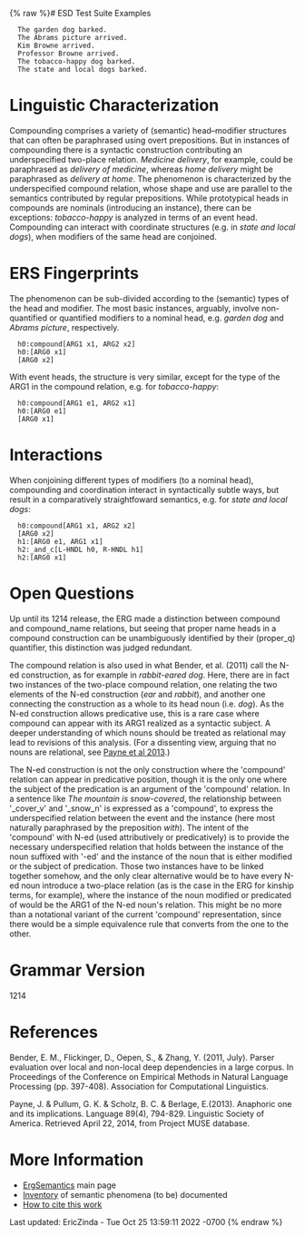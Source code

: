 {% raw %}# ESD Test Suite Examples

      The garden dog barked.
      The Abrams picture arrived.
      Kim Browne arrived.
      Professor Browne arrived.
      The tobacco-happy dog barked.
      The state and local dogs barked.

# Linguistic Characterization

Compounding comprises a variety of (semantic) head–modifier structures
that can often be paraphrased using overt prepositions. But in instances
of compounding there is a syntactic construction contributing an
underspecified two-place relation. *Medicine delivery*, for example,
could be paraphrased as *delivery of medicine*, whereas *home delivery*
might be paraphrased as *delivery at home*. The phenomenon is
characterized by the underspecified compound relation, whose shape and
use are parallel to the semantics contributed by regular prepositions.
While prototypical heads in compounds are nominals (introducing an
instance), there can be exceptions: *tobacco-happy* is analyzed in terms
of an event head. Compounding can interact with coordinate structures
(e.g. in *state and local dogs*), when modifiers of the same head are
conjoined.

# ERS Fingerprints

The phenomenon can be sub-divided according to the (semantic) types of
the head and modifier. The most basic instances, arguably, involve
non-quantified or quantified modifiers to a nominal head, e.g. *garden
dog* and *Abrams picture*, respectively.

      h0:compound[ARG1 x1, ARG2 x2]
      h0:[ARG0 x1]
      [ARG0 x2]

With event heads, the structure is very similar, except for the type of
the ARG1 in the compound relation, e.g. for *tobacco-happy*:

      h0:compound[ARG1 e1, ARG2 x1]
      h0:[ARG0 e1]
      [ARG0 x1]

# Interactions

When conjoining different types of modifiers (to a nominal head),
compounding and coordination interact in syntactically subtle ways, but
result in a comparatively straightfoward semantics, e.g. for *state and
local dogs*:

      h0:compound[ARG1 x1, ARG2 x2]
      [ARG0 x2]
      h1:[ARG0 e1, ARG1 x1]
      h2:_and_c[L-HNDL h0, R-HNDL h1]
      h2:[ARG0 x1]

# Open Questions

Up until its 1214 release, the ERG made a distinction between compound
and compound\_name relations, but seeing that proper name heads in a
compound construction can be unambiguously identified by their
(proper\_q) quantifier, this distinction was judged redundant.

The compound relation is also used in what Bender, et al. (2011) call
the N-ed construction, as for example in *rabbit-eared dog*. Here, there
are in fact two instances of the two-place compound relation, one
relating the two elements of the N-ed construction (*ear* and *rabbit*),
and another one connecting the construction as a whole to its head noun
(i.e. *dog*). As the N-ed construction allows predicative use, this is a
rare case where compound can appear with its ARG1 realized as a
syntactic subject. A deeper understanding of which nouns should be
treated as relational may lead to revisions of this analysis. (For a
dissenting view, arguing that no nouns are relational, see [Payne et al
2013](http://muse.jhu.edu/journals/language/v089/89.4.payne.html).)

The N-ed construction is not the only construction where the 'compound'
relation can appear in predicative position, though it is the only one
where the subject of the predication is an argument of the 'compound'
relation. In a sentence like *The mountain is snow-covered*, the
relationship between '\_cover\_v' and '\_snow\_n' is expressed as a
'compound', to express the underspecified relation between the event and
the instance (here most naturally paraphrased by the preposition
*with*). The intent of the 'compound' with N-ed (used attributively or
predicatively) is to provide the necessary underspecified relation that
holds between the instance of the noun suffixed with '-ed' and the
instance of the noun that is either modified or the subject of
predication. Those two instances have to be linked together somehow, and
the only clear alternative would be to have every N-ed noun introduce a
two-place relation (as is the case in the ERG for kinship terms, for
example), where the instance of the noun modified or predicated of would
be the ARG1 of the N-ed noun's relation. This might be no more than a
notational variant of the current 'compound' representation, since there
would be a simple equivalence rule that converts from the one to the
other.

# Grammar Version

1214

# References

Bender, E. M., Flickinger, D., Oepen, S., & Zhang, Y. (2011, July).
Parser evaluation over local and non-local deep dependencies in a large
corpus. In Proceedings of the Conference on Empirical Methods in Natural
Language Processing (pp. 397-408). Association for Computational
Linguistics.

Payne, J. & Pullum, G. K. & Scholz, B. C. & Berlage, E.(2013). Anaphoric
one and its implications. Language 89(4), 794-829. Linguistic Society of
America. Retrieved April 22, 2014, from Project MUSE database.

# More Information

- [ErgSemantics](../ErgSemantics) main page
- [Inventory](../ErgSemantics_Inventory) of semantic phenomena (to be)
documented
- [How to cite this work](../ErgSemantics_HowToCite)

Last updated: EricZinda - Tue Oct 25 13:59:11 2022 -0700
{% endraw %}